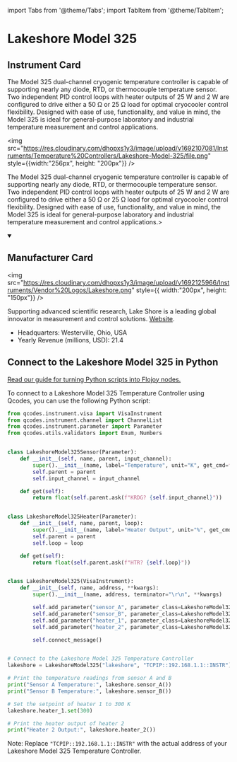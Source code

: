 
import Tabs from '@theme/Tabs';
import TabItem from '@theme/TabItem';

# Lakeshore Model 325

## Instrument Card

<div className="flex">

<div>

The Model 325 dual-channel cryogenic temperature controller is capable of supporting nearly any diode, RTD, or thermocouple temperature sensor. Two independent PID control loops with heater outputs of 25 W and 2 W are configured to drive either a 50 Ω or 25 Ω load for optimal cryocooler control flexibility. Designed with ease of use, functionality, and value in mind, the Model 325 is ideal for general-purpose laboratory and industrial temperature measurement and control applications.

</div>

<img src="https://res.cloudinary.com/dhopxs1y3/image/upload/v1692107081/Instruments/Temperature%20Controllers/Lakeshore-Model-325/file.png" style={{width:"256px", height: "200px"}} />

</div>

The Model 325 dual-channel cryogenic temperature controller is capable of supporting nearly any diode, RTD, or thermocouple temperature sensor. Two independent PID control loops with heater outputs of 25 W and 2 W are configured to drive either a 50 Ω or 25 Ω load for optimal cryocooler control flexibility. Designed with ease of use, functionality, and value in mind, the Model 325 is ideal for general-purpose laboratory and industrial temperature measurement and control applications.>

<details open>
<summary><h2>Manufacturer Card</h2></summary>

<img src="https://res.cloudinary.com/dhopxs1y3/image/upload/v1692125966/Instruments/Vendor%20Logos/Lakeshore.png" style={{ width:"200px", height: "150px"}} />

Supporting advanced scientific research, Lake Shore is a leading global innovator in measurement and control solutions. <a href="https://www.lakeshore.com/home">Website</a>.

<ul>
  <li>Headquarters: Westerville, Ohio, USA</li>
  <li>Yearly Revenue (millions, USD): 21.4</li>
</ul>
</details>

## Connect to the Lakeshore Model 325 in Python

[Read our guide for turning Python scripts into Flojoy nodes.](https://docs.flojoy.ai/custom-nodes/creating-custom-node/)


<Tabs>
<TabItem value="Qcodes" label="Qcodes">

To connect to a Lakeshore Model 325 Temperature Controller using Qcodes, you can use the following Python script:

```python
from qcodes.instrument.visa import VisaInstrument
from qcodes.instrument.channel import ChannelList
from qcodes.instrument.parameter import Parameter
from qcodes.utils.validators import Enum, Numbers


class LakeshoreModel325Sensor(Parameter):
    def __init__(self, name, parent, input_channel):
        super().__init__(name, label="Temperature", unit="K", get_cmd=f"KRDG? {input_channel}")
        self.parent = parent
        self.input_channel = input_channel

    def get(self):
        return float(self.parent.ask(f"KRDG? {self.input_channel}"))


class LakeshoreModel325Heater(Parameter):
    def __init__(self, name, parent, loop):
        super().__init__(name, label="Heater Output", unit="%", get_cmd=f"HTR? {loop}")
        self.parent = parent
        self.loop = loop

    def get(self):
        return float(self.parent.ask(f"HTR? {self.loop}"))


class LakeshoreModel325(VisaInstrument):
    def __init__(self, name, address, **kwargs):
        super().__init__(name, address, terminator="\r\n", **kwargs)

        self.add_parameter("sensor_A", parameter_class=LakeshoreModel325Sensor, input_channel="A")
        self.add_parameter("sensor_B", parameter_class=LakeshoreModel325Sensor, input_channel="B")
        self.add_parameter("heater_1", parameter_class=LakeshoreModel325Heater, loop=1)
        self.add_parameter("heater_2", parameter_class=LakeshoreModel325Heater, loop=2)

        self.connect_message()


# Connect to the Lakeshore Model 325 Temperature Controller
lakeshore = LakeshoreModel325("lakeshore", "TCPIP::192.168.1.1::INSTR")

# Print the temperature readings from sensor A and B
print("Sensor A Temperature:", lakeshore.sensor_A())
print("Sensor B Temperature:", lakeshore.sensor_B())

# Set the setpoint of heater 1 to 300 K
lakeshore.heater_1.set(300)

# Print the heater output of heater 2
print("Heater 2 Output:", lakeshore.heater_2())
```

Note: Replace `"TCPIP::192.168.1.1::INSTR"` with the actual address of your Lakeshore Model 325 Temperature Controller.

</TabItem>
</Tabs>